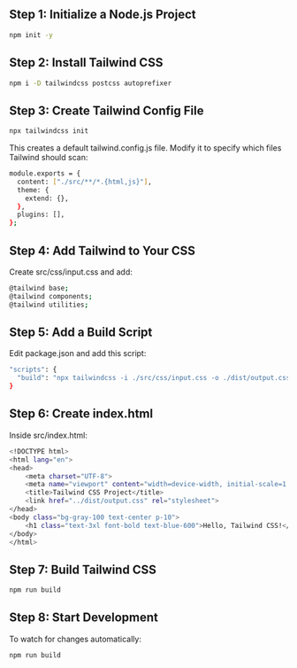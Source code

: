 ## Step 1: Initialize a Node.js Project
```bash
npm init -y
```




## Step 2: Install Tailwind CSS 
```bash
npm i -D tailwindcss postcss autoprefixer
```




## Step 3: Create Tailwind Config File 
```bash
npx tailwindcss init
```
This creates a default tailwind.config.js file.
Modify it to specify which files Tailwind should scan:
```bash
module.exports = {
  content: ["./src/**/*.{html,js}"],
  theme: {
    extend: {},
  },
  plugins: [],
};
```




## Step 4: Add Tailwind to Your CSS
Create src/css/input.css and add:

```bash
@tailwind base;
@tailwind components;
@tailwind utilities;
```




## Step 5: Add a Build Script
Edit package.json and add this script:

```bash
"scripts": {
  "build": "npx tailwindcss -i ./src/css/input.css -o ./dist/output.css --watch"
}
```




## Step 6: Create index.html
Inside src/index.html:

```bash
<!DOCTYPE html>
<html lang="en">
<head>
    <meta charset="UTF-8">
    <meta name="viewport" content="width=device-width, initial-scale=1.0">
    <title>Tailwind CSS Project</title>
    <link href="../dist/output.css" rel="stylesheet">
</head>
<body class="bg-gray-100 text-center p-10">
    <h1 class="text-3xl font-bold text-blue-600">Hello, Tailwind CSS!</h1>
</body>
</html>
```




## Step 7: Build Tailwind CSS
```bash
npm run build
```



## Step 8: Start Development
To watch for changes automatically:

```bash
npm run build
```